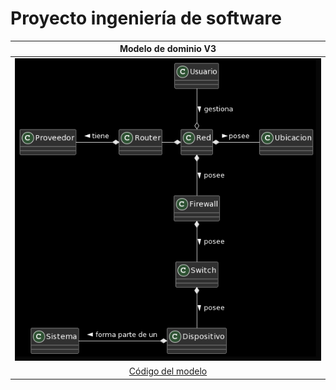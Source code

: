 # Proyecto ingeniería de software

|Modelo de dominio V3|
|:-:|
|![Imagen](ModeloDominioV3.PNG)|
|[Código del modelo](ModeloDominioV3.plantuml)|